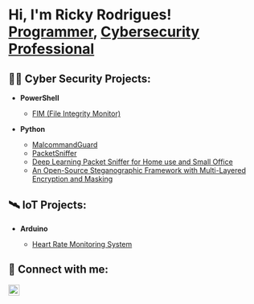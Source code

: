 <h1>Hi, I'm Ricky Rodrigues! <br/><a href="https://github.com/exposure18">Programmer</a>, <a href="https://www.linkedin.com/in/rickyboscorodrigues/">Cybersecurity Professional</a>

<h2>👨‍💻 Cyber Security Projects:</h2>

- <b>PowerShell</b>
  - [FIM (File Integrity Monitor)](https://github.com/exposure18/FileIntegrityMonitoring)
 
- <b>Python</b>
  - [MalcommandGuard](https://github.com/exposure18/MalCommandGuard)
  - [PacketSniffer](https://github.com/exposure18/PacketSniffer)
  - [Deep Learning Packet Sniffer for Home use and Small Office](https://github.com/exposure18/DLPS)
  - [An Open-Source Steganographic Framework with Multi-Layered Encryption and Masking]()

<h2>🛰️ IoT Projects:</h2>
 
- <b>Arduino</b>

  - [Heart Rate Monitoring System](https://github.com/exposure18/HeartRateMonitoringSystem)



<h2> 🤳 Connect with me:</h2>

[<img align="left" alt="Ricky | LinkedIn" width="22px" src="https://cdn.jsdelivr.net/npm/simple-icons@v3/icons/linkedin.svg" />][linkedin]


[linkedin]: https://www.linkedin.com/in/rickyboscorodrigues/

